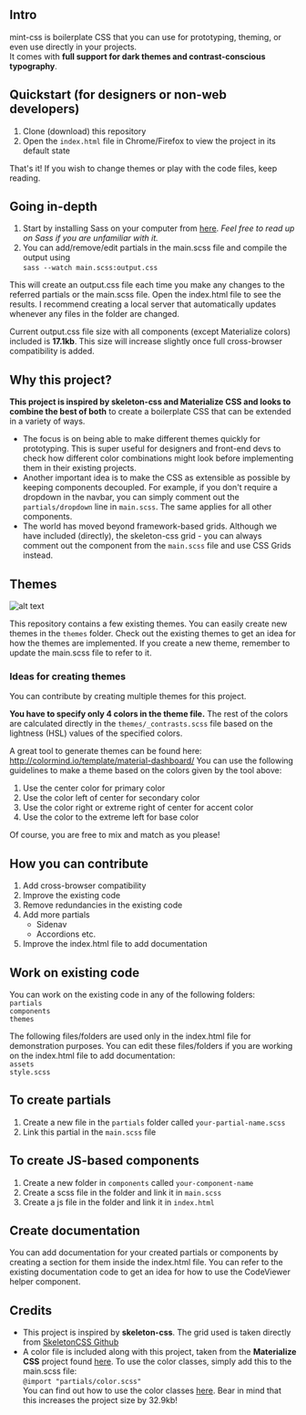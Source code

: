 ## Intro
mint-css is boilerplate CSS that you can use for prototyping, theming, or even use directly in your projects.  
It comes with **full support for dark themes and contrast-conscious typography**.

## Quickstart (for designers or non-web developers)
1. Clone (download) this repository
2. Open the ```index.html``` file in Chrome/Firefox to view the project in its default state

That's it! If you wish to change themes or play with the code files, keep reading.

## Going in-depth
1. Start by installing Sass on your computer from [here](https://github.com/sass/dart-sass/releases/tag/1.26.3). *Feel free to read up on Sass if you are unfamiliar with it.*
2. You can add/remove/edit partials in the main.scss file and compile the output using  
```sass --watch main.scss:output.css```

This will create an output.css file each time you make any changes to the referred partials or the main.scss file. Open the index.html file to see the results. I recommend creating a local server that automatically updates whenever any files in the folder are changed.

Current output.css file size with all components (except Materialize colors) included is **17.1kb**.
This size will increase slightly once full cross-browser compatibility is added.

## Why this project?
**This project is inspired by skeleton-css and Materialize CSS and looks to combine the best of both** to create a boilerplate CSS that can be extended in a variety of ways. 
* The focus is on being able to make different themes quickly for prototyping. This is super useful for designers and front-end devs to check how different color combinations might look before implementing them in their existing projects.
* Another important idea is to make the CSS as extensible as possible by keeping components decoupled. For example, if you don't require a dropdown in the navbar, you can simply comment out the ```partials/dropdown``` line in ```main.scss```. The same applies for all other components.
* The world has moved beyond framework-based grids. Although we have included (directly), the skeleton-css grid - you can always comment out the component from the ```main.scss``` file and use CSS Grids instead.

## Themes

![alt text](./themes.gif "Themes GIF")

This repository contains a few existing themes.
You can easily create new themes in the ```themes``` folder. Check out the existing themes to get an idea for how the themes are implemented. If you create a new theme, remember to update the main.scss file to refer to it.

### Ideas for creating themes
You can contribute by creating multiple themes for this project.

**You have to specify only 4 colors in the theme file.** The rest of the colors are calculated directly in the ```themes/_contrasts.scss``` file based on the lightness (HSL) values of the specified colors.

A great tool to generate themes can be found here:
http://colormind.io/template/material-dashboard/
You can use the following guidelines to make a theme based on the colors given by the tool above:
1) Use the center color for primary color
2) Use the color left of center for secondary color
3) Use the color right or extreme right of center for accent color
4) Use the color to the extreme left for base color  

Of course, you are free to mix and match as you please!

## How you can contribute
1. Add cross-browser compatibility
2. Improve the existing code
2. Remove redundancies in the existing code
3. Add more partials
    - Sidenav
    - Accordions
    etc.
4. Improve the index.html file to add documentation

## Work on existing code
You can work on the existing code in any of the following folders:  
```partials```  
```components```  
```themes```

The following files/folders are used only in the index.html file for demonstration purposes. You can edit these files/folders if you are working on the index.html file to add documentation:  
```assets```  
```style.scss```  

## To create partials
1. Create a new file in the ```partials``` folder called ```your-partial-name.scss```
2. Link this partial in the ```main.scss``` file

## To create JS-based components
1. Create a new folder in ```components``` called ```your-component-name```
2. Create a scss file in the folder and link it in ```main.scss```
3. Create a js file in the folder and link it in ```index.html``` 

## Create documentation
You can add documentation for your created partials or components by creating a section for them inside the index.html file. You can refer to the existing documentation code to get an idea for how to use the CodeViewer helper component.

## Credits
* This project is inspired by **skeleton-css**. The grid used is taken directly from [SkeletonCSS Github](https://github.com/dhg/Skeleton.)
* A color file is included along with this project, taken from the **Materialize CSS** project found [here](https://github.com/Dogfalo/materialize). To use the color classes, simply add this to the main.scss file:  
```@import "partials/color.scss"```  
You can find out how to use the color classes [here](https://materializecss.com/color.html).
Bear in mind that this increases the project size by 32.9kb!